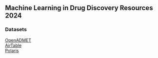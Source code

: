 ## Machine Learning in Drug Discovery Resources 2024

### Datasets 

[OpenADMET](https://openadmet.org)  
[AirTable](https://airtable.ai)  
[Polaris](https://polarishub.io)  
